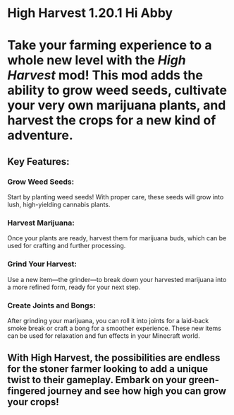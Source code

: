 # High Harvest 1.20.1 Hi Abby
# Take your farming experience to a whole new level with the _High Harvest_ mod! This mod adds the ability to grow weed seeds, cultivate your very own marijuana plants, and harvest the crops for a new kind of adventure.

## Key Features:

### Grow Weed Seeds:
Start by planting weed seeds! With proper care, these seeds will grow into lush, high-yielding cannabis plants.

### Harvest Marijuana:
Once your plants are ready, harvest them for marijuana buds, which can be used for crafting and further processing.

### Grind Your Harvest:
Use a new item—the grinder—to break down your harvested marijuana into a more refined form, ready for your next step.

### Create Joints and Bongs:
After grinding your marijuana, you can roll it into joints for a laid-back smoke break or craft a bong for a smoother experience. These new items can be used for relaxation and fun effects in your Minecraft world.

## With High Harvest, the possibilities are endless for the stoner farmer looking to add a unique twist to their gameplay. Embark on your green-fingered journey and see how high you can grow your crops!